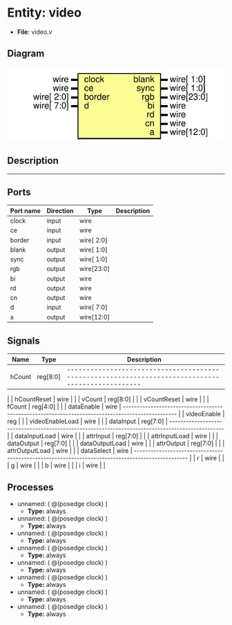 # Entity: video

- **File**: video.v
## Diagram

![Diagram](video.svg "Diagram")
## Description

-------------------------------------------------------------------------------------------------

## Ports

| Port name | Direction | Type       | Description |
| --------- | --------- | ---------- | ----------- |
| clock     | input     | wire       |             |
| ce        | input     | wire       |             |
| border    | input     | wire[ 2:0] |             |
| blank     | output    | wire[ 1:0] |             |
| sync      | output    | wire[ 1:0] |             |
| rgb       | output    | wire[23:0] |             |
| bi        | output    | wire       |             |
| rd        | output    | wire       |             |
| cn        | output    | wire       |             |
| d         | input     | wire[ 7:0] |             |
| a         | output    | wire[12:0] |             |
## Signals

| Name            | Type     | Description                                                                                         |
| --------------- | -------- | --------------------------------------------------------------------------------------------------- |
| hCount          | reg[8:0] | -------------------------------------------------------------------------------------------------
  |
| hCountReset     | wire     |                                                                                                     |
| vCount          | reg[8:0] |                                                                                                     |
| vCountReset     | wire     |                                                                                                     |
| fCount          | reg[4:0] |                                                                                                     |
| dataEnable      | wire     | -------------------------------------------------------------------------------------------------
  |
| videoEnable     | reg      |                                                                                                     |
| videoEnableLoad | wire     |                                                                                                     |
| dataInput       | reg[7:0] | -------------------------------------------------------------------------------------------------
  |
| dataInputLoad   | wire     |                                                                                                     |
| attrInput       | reg[7:0] |                                                                                                     |
| attrInputLoad   | wire     |                                                                                                     |
| dataOutput      | reg[7:0] |                                                                                                     |
| dataOutputLoad  | wire     |                                                                                                     |
| attrOutput      | reg[7:0] |                                                                                                     |
| attrOutputLoad  | wire     |                                                                                                     |
| dataSelect      | wire     | -------------------------------------------------------------------------------------------------
  |
| r               | wire     |                                                                                                     |
| g               | wire     |                                                                                                     |
| b               | wire     |                                                                                                     |
| i               | wire     |                                                                                                     |
## Processes
- unnamed: ( @(posedge clock) )
  - **Type:** always
- unnamed: ( @(posedge clock) )
  - **Type:** always
- unnamed: ( @(posedge clock) )
  - **Type:** always
- unnamed: ( @(posedge clock) )
  - **Type:** always
- unnamed: ( @(posedge clock) )
  - **Type:** always
- unnamed: ( @(posedge clock) )
  - **Type:** always
- unnamed: ( @(posedge clock) )
  - **Type:** always
- unnamed: ( @(posedge clock) )
  - **Type:** always
